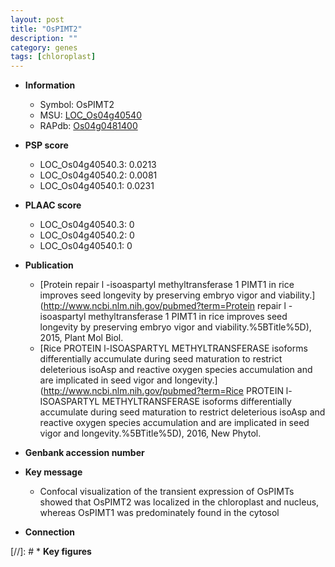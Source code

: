```yaml
---
layout: post
title: "OsPIMT2"
description: ""
category: genes
tags: [chloroplast]
---
```


* **Information**  
    + Symbol: OsPIMT2  
    + MSU: [LOC_Os04g40540](http://rice.plantbiology.msu.edu/cgi-bin/ORF_infopage.cgi?orf=LOC_Os04g40540)  
    + RAPdb: [Os04g0481400](http://rapdb.dna.affrc.go.jp/viewer/gbrowse_details/irgsp1?name=Os04g0481400)  

* **PSP score**  
    + LOC_Os04g40540.3: 0.0213 
    + LOC_Os04g40540.2: 0.0081 
    + LOC_Os04g40540.1: 0.0231 

* **PLAAC score**  
    + LOC_Os04g40540.3: 0 
    + LOC_Os04g40540.2: 0 
    + LOC_Os04g40540.1: 0 

* **Publication**  
    + [Protein repair l -isoaspartyl methyltransferase 1 PIMT1 in rice improves seed longevity by preserving embryo vigor and viability.](http://www.ncbi.nlm.nih.gov/pubmed?term=Protein repair l -isoaspartyl methyltransferase 1 PIMT1 in rice improves seed longevity by preserving embryo vigor and viability.%5BTitle%5D), 2015, Plant Mol Biol.
    + [Rice PROTEIN l-ISOASPARTYL METHYLTRANSFERASE isoforms differentially accumulate during seed maturation to restrict deleterious isoAsp and reactive oxygen species accumulation and are implicated in seed vigor and longevity.](http://www.ncbi.nlm.nih.gov/pubmed?term=Rice PROTEIN l-ISOASPARTYL METHYLTRANSFERASE isoforms differentially accumulate during seed maturation to restrict deleterious isoAsp and reactive oxygen species accumulation and are implicated in seed vigor and longevity.%5BTitle%5D), 2016, New Phytol.

* **Genbank accession number**  

* **Key message**  
    + Confocal visualization of the transient expression of OsPIMTs showed that OsPIMT2 was localized in the chloroplast and nucleus, whereas OsPIMT1 was predominately found in the cytosol

* **Connection**  

[//]: # * **Key figures**  


